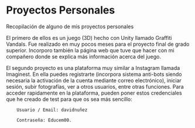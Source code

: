 # Proyectos Personales
Recopilación de alguno de mis proyectos personales

El primero de ellos es un juego (3D) hecho con Unity llamado Graffiti Vandals. Fue realizado en muy pocos meses para el proyecto final de grado superior. Incorporo también la página web que tuve que hacer con mi compañero donde se explica más información acerca del juego. 

El segundo proyecto es una plataforma muy similar a Instagram llamada Imaginest. En ella puedes registrarte (incorpora sistema anti-bots siendo necesaria la activación de la cuenta mediante correo electrónico), iniciar sesión, subir fotografías, ver a otros usuarios, entre otras funciones. Para acceder rapidamente en la plataforma, pueden poner estos credenciales que he creado de test para que os sea más sencillo: 


        Usuario / Email: davidnuñez

        Contraseña: Educem00.

